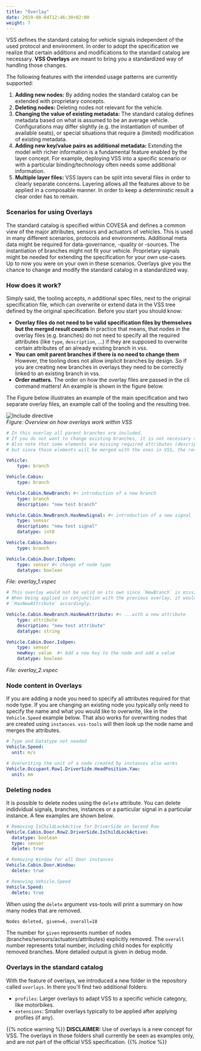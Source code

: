 ```yaml
---
title: "Overlay"
date: 2019-08-04T12:46:30+02:00
weight: 7
---
```


VSS defines the standard catalog for vehicle signals independent of the used protocol and environment.
In order to adopt the specification we realize that certain additions and modifications to the standard catalog are necessary.
**VSS Overlays** are meant to bring you a standardized way of handling those changes.

The following features with the intended usage patterns are currently supported:
1. **Adding new nodes:** By adding nodes the standard catalog can be extended with proprietary concepts.
1. **Deleting nodes:** Deleting nodes not relevant for the vehicle.
1. **Changing the value of existing metadata:** The standard catalog defines metadata based on what is assumed to be an average vehicle.
Configurations may differ slightly (e.g. the instantiation of number of available seats), or special situations that require a (limited) modification of existing metadata.
1. **Adding new key/value pairs as additional metadata:**
Extending the model with richer information is a fundamental feature enabled by the layer concept.  For example, deploying VSS into a specific scenario or with a particular binding/technology often needs some additional information.
1. **Multiple layer files:** VSS layers can be split into several files in order to clearly separate concerns. Layering allows all the features above to be applied in a composable manner. In order to keep a determinstic result a clear order has to remain.

### Scenarios for using Overlays

The standard catalog is specified within COVESA and defines a common view of the major
attributes, sensors and actuators of vehicles. This is used in many different scenarios,
protocols and environments. Additional meta data might be required for data-governance,
-quality or -sources. The instantiation of branches might not fit your vehicle.
Proprietary signals might be needed for extending the specification for your own use-cases.
Up to now you were on your own in these scenarios. Overlays give you the chance to change
and modify the standard catalog in a standardized way.

### How does it work?

Simply said, the tooling accepts, *n* additional spec files, next to the original
specification file, which can overwrite or extend data in the VSS tree defined by
the original specification. Before you start you should know:
- **Overlay files do not need to be valid specification files by themselves but the merged result counts**
  In practice that means, that nodes in the overlay files (e.g. branches) do not need
  to specify all the required attributes (like `type`, `description`, ...) if they are supposed to overwrite certain attributes
  of an already existing branch in vss.
- **You can omit parent branches if there is no need to change them**
  However, the tooling does not allow implicit branches by design.
  So if you are creating new branches in overlays they need to be correctly linked
  to an existing branch in vss.
- **Order matters.** The order on how the overlay files are passed in the cli
  command matters! An example is shown in the figure below.

The Figure below illustrates an example of the main specification and two
separate overlay files, an example call of the tooling and the resulting tree.

![Include directive](/vehicle_signal_specification/images/overlay.drawio.png)<br>
*Figure: Overview on how overlays work within VSS*


```yaml
# In this overlay all parent branches are included.
# If you do not want to change existing branches, it is not necessary to specify them.
# Also note that some elements are missing required attributes (description)
# but since those elements will be merged with the ones in VSS, the result is valid.

Vehicle:
    type: branch

Vehicle.Cabin:
    type: branch

Vehicle.Cabin.NewBranch: #< introduction of a new branch
    type: branch
    description: "new test branch"

Vehicle.Cabin.NewBranch.HasNewSignal: #< introduction of a new signal
    type: sensor
    description: "new test signal"
    datatype: int8

Vehicle.Cabin.Door:
    type: branch

Vehicle.Cabin.Door.IsOpen:
    type: sensor #< change of node type
    datatype: boolean
```
*File: overlay_1.vspec*

```yaml
# This overlay would not be valid on its own since `NewBranch` is missing.
# When being applied in conjunction with the previous overlay, it would create
# `HasNewAttribute` accordingly.

Vehicle.Cabin.NewBranch.HasNewAttribute: #< ...with a new attribute
    type: attribute
    description: "new test attribute"
    datatype: string

Vehicle.Cabin.Door.IsOpen:
    type: sensor
    newKey: value  #< Add a new key to the node and add a value
    datatype: boolean

```
*File: overlay_2.vspec*

### Node content in Overlays

If you are adding a node you need to specify all attributes required for that node type.
If you are changing an existing node you typically only need to specify the name and what you would like to overwrite,
like in the `Vehicle.Speed` example below. That also works for overwriting nodes that are created using `instances`.
`vss-tools` will then look up the node name and merges the attributes.

```yaml
# Type and Datatype not needed
Vehicle.Speed:
  unit: m/s

# Overwriting the unit of a node created by instances also works
Vehicle.Occupant.Row1.DriverSide.HeadPosition.Yaw:
  unit: mm
```

### Deleting nodes

It is possible to delete nodes using the `delete` attribute.
You can delete indidvidual signals, branches, instances or a particular signal in a particular instance.
A few examples are shown below.

```YAML
# Removing IsChildLockActive for DriverSide on Second Row
Vehicle.Cabin.Door.Row2.DriverSide.IsChildLockActive:
  datatype: boolean
  type: sensor
  delete: true

# Removing Window for all Door instances
Vehicle.Cabin.Door.Window:
  delete: true

# Removing Vehicle.Speed
Vehicle.Speed:
  delete: true
```

When using the `delete` argument vss-tools will print a summary on how many nodes that are removed.

```bash
Nodes deleted, given=6, overall=18
```

The number for `given` represents number of nodes (branches/sensors/actuators/attributes) explicitly removed.
The `overall` number represents total number, including child nodes for explicitly removed branches.
More detailed output is given in debug mode.

### Overlays in the standard catalog

With the feature of overlays, we introduced a new folder in the
repository called `overlays`. In there you'll find two additional folders:

* `profiles`: Larger overlays to adapt VSS to a specific vehicle category, like motorbikes.
* `extensions`: Smaller overlays typically to be applied after applying profiles (if any).

{{% notice warning %}}
**DISCLAIMER:** Use of overlays is a new concept for VSS.
The overlays in those folders shall currently be seen as examples only, and are not part of the official VSS specification.
{{% /notice %}}
